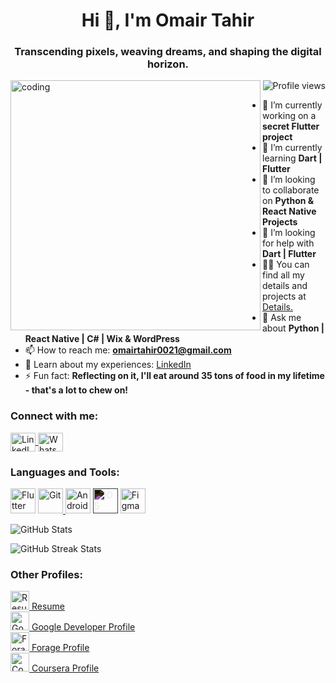 <h1 align="center">Hi 👋, I'm Omair Tahir</h1>
<h3 align="center">Transcending pixels, weaving dreams, and shaping the digital horizon.</h3>

<img align="left" alt="coding" width="400" src="https://media.licdn.com/dms/image/C5612AQGvwJW8k43zdA/article-inline_image-shrink_1500_2232/0/1636176827432?e=1724889600&v=beta&t=4IMVRA_U6PoJS_65VIWd4t4lo_2gMqAoJfUmw3r1Eo4">

<p align="right">
  <img src="https://komarev.com/ghpvc/?username=omairtahir21&label=Profile%20views&color=0e75b6&style=flat" alt="Profile views" />
</p>

- 🔭 I’m currently working on a **secret Flutter project**
- 🌱 I’m currently learning **Dart | Flutter**
- 👯 I’m looking to collaborate on **Python & React Native Projects**
- 🤝 I’m looking for help with **Dart | Flutter**
- 👨‍💻 You can find all my details and projects at [Details.](https://linktr.ee/Omair_Tahir)
- 💬 Ask me about **Python | React Native | C# | Wix & WordPress**
- 📫 How to reach me: **omairtahir0021@gmail.com**
- 📄 Learn about my experiences: [LinkedIn](https://www.linkedin.com/in/omairtahir/)
- ⚡ Fun fact: **Reflecting on it, I'll eat around 35 tons of food in my lifetime - that's a lot to chew on!**

<h3 align="left">Connect with me:</h3>
<p align="left">
  <a href="https://www.linkedin.com/in/omairtahir/" target="_blank">
    <img align="center" src="https://raw.githubusercontent.com/rahuldkjain/github-profile-readme-generator/master/src/images/icons/Social/linked-in-alt.svg" alt="LinkedIn" height="30" width="40" />
  </a>
  <a href="https://wa.me/+923165614651" target="_blank">
    <img align="center" src="https://raw.githubusercontent.com/rahuldkjain/github-profile-readme-generator/master/src/images/icons/Social/whatsapp.svg" alt="WhatsApp" height="30" width="40" />
  </a>
</p>

<h3 align="left">Languages and Tools:</h3>
<p align="left">
  <img src="https://www.vectorlogo.zone/logos/flutterio/flutterio-icon.svg" alt="Flutter" width="40" height="40" />
  <a href="https://git-scm.com/" target="_blank" rel="noreferrer">
    <img src="https://www.vectorlogo.zone/logos/git-scm/git-scm-icon.svg" alt="Git" width="40" height="40" />
  </a>
  <img src="https://www.vectorlogo.zone/logos/android/android-icon.svg" alt="Android Studio" width="40" height="40" />
  <img src="https://www.vectorlogo.zone/logos/apple/apple-icon.svg" alt="iOS" width="40" height="40" style="filter: invert(1);" />
  <img src="https://www.vectorlogo.zone/logos/figma/figma-icon.svg" alt="Figma" width="40" height="40" />
</p>

<p>
  <img align="center" src="https://github-readme-stats.vercel.app/api?username=omairtahir21&show_icons=true&locale=en" alt="GitHub Stats" />
</p>

<p>
  <img align="center" src="https://github-readme-streak-stats.herokuapp.com/?user=omairtahir21&" alt="GitHub Streak Stats" />
</p>

<h3 align="left">Other Profiles:</h3>
<p align="left">
  <a href="https://github.com/omairtahir21/Resume/blob/main/Omair%20Tahir%20Resume-1.pdf" target="_blank"><img src="https://www.iconpacks.net/icons/2/free-resume-icon-4022-thumb.png" alt="Resume" width="30" height="30" /> Resume</a> <br>
  <a href="https://developers.google.com/profile/u/Omair021" target="_blank"><img src="https://cdn.icon-icons.com/icons2/2699/PNG/512/google_developer_badge_logo_icon_169122.png" alt="Google Developer Profile" width="30" height="30" /> Google Developer Profile</a> <br>
  <a href="https://www.theforage.com/profile-onboarding/one" target="_blank"><img src="https://image.flaticon.com/icons/png/512/2111/2111554.png" alt="Forage Profile" width="30" height="30" /> Forage Profile</a> <br>
  <a href="https://www.coursera.org/account-profile" target="_blank"><img src="https://upload.wikimedia.org/wikipedia/commons/thumb/4/4b/Coursera_logo.svg/1200px-Coursera_logo.svg.png" alt="Coursera Profile" width="30" height="30" /> Coursera Profile</a>
</p>

